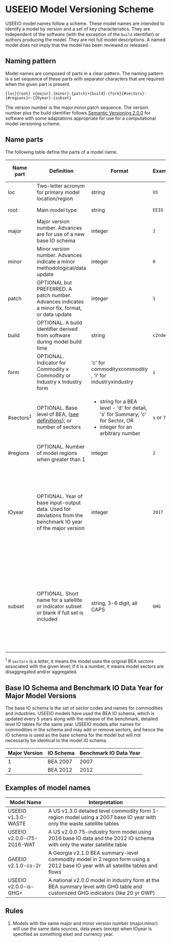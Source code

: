 # USEEIO Model Versioning Scheme

USEEIO model names follow a scheme.
These model names are intended to identify a model by version and a set of key characteristics. 
They are independent of the software (with the exception of the `build` identifier) or authors producing the model.
They are not full model descriptions.
A named model does not imply that the model has been reviewed or released. 

## Naming pattern
Model names are composed of parts in a clear pattern.
The naming pattern is a set sequence of these parts with separator characters that are required when the given part is present.
```
{loc}{root} v{major}.{minor}.{patch}+{build}-{form}{#sectors}-{#regions}r-{IOyear}-{subset}

```
The version number is the major.minor.patch sequence. The version number plus the build identifier follows [Semantic Versioning 2.0.0](https://semver.org/spec/v2.0.0.html) for software with some adaptations appropriate for use for a computational model versioning scheme.

## Name parts
The following table define the parts of a model name.

| Name part | Definition | Format | Example | Assumed Value if Absent|
|---|---|---|---|---|
| loc   | Two-letter acronym for primary model location/region | string | `US`| not applicable|
| root  | Main model type | string | `EEIO`| not applicable|
| major | Major version number. Advances are for use of a new base IO schema | integer | `2` | not applicable|
| minor | Minor version number. Advances indicate a minor methodological/data update | integer |  `0` | not applicable|
| patch | OPTIONAL but PREFERRED. A patch number. Advances indicates a minor fix, format, or data update | integer | `1` | `0`|
| build | OPTIONAL. A build identifier derived from software during model build time | string | `c2nde3d` | blank means not available|
| form  | OPTIONAL. Indicator for Commodity x Commodity or Industry x Industry form | 'c' for commodityxcommodity , 'i' for industryxindustry | `i` | `c`|
| #sectors<sup>1</sup> | OPTIONAL. Base level of BEA, ([see definitions](https://www.bea.gov/sites/default/files/methodologies/industry_primer.pdf#page=17)); or number of sectors | <ul><li>string for a BEA level - 'd' for detail, 's' for Summary, 'c' for Sector, OR</li><li>integer for an arbitrary number | `s` or `75` | `d` |
| #regions | OPTIONAL. Number of model regions when greater than 1 | integer | `2` | `1` |
| IOyear | OPTIONAL. Year of base input-output data. Used for deviations from the benchmark IO year of the major version | integer |  `2017` | IO data year for IO schema and major model version, see [Base IO Schema and Benchmark IO Data Year for Major Model Versions](#base-io-schema-and-benchmark-io-data-year-for-major-model-versions) |
| subset | OPTIONAL. Short name for a satellite or indicator subset or blank if full set is included | string, 3-6 digit, all CAPS |  `GHG` | All resource, emission and waste flow classes found in the most recent version with a complete set of tables|

<sup>1</sup> If `sectors` is a letter, it means the model uses the original BEA sectors associated with the given level; if it is a number, it means model sectors are disaggregated and/or aggregated.

## Base IO Schema and Benchmark IO Data Year for Major Model Versions

The base IO schema is the set of sector codes and names for commodities and industries.
USEEIO models have used the BEA IO schema, which is updated every 5 years along with the release of the benchmark, detailed level IO tables for the same year.
USEEIO models alter names for commodities in the schema and may add or remove sectors, and hence the IO schema is used as the base schema for the model but will not necessarily be identical to the model IO schema.

| Major Version | IO Schema | Benchmark IO Data Year |
|---|---|---|
| 1 | BEA 2007 | 2007 |
| 2 | BEA 2012 | 2012 |

## Examples of model names

| Model Name | Interpretation |
|---|---|
| USEEIO v1.3.0-WASTE       | A US v1.3.0 detailed level commodity form 1-region model using a 2007 base IO year with only the waste satellite tables |
| USEEIO v2.0.0-i75-2016-WAT | A US v2.0.0 75-industry form model using 2016 base IO data and the 2012 IO schema with only the water satellite table |
| GAEEIO v2.1.0-cs-2r        | A Georgia v2.1.0 BEA summary-level commodity model in 2 region form using a 2012 base IO year with all satellite tables and flows|
| USEEIO v2.0.0-is-GHG+    | A national v2.0.0 model in industry form at the BEA summary level with GHG table and customized GHG indicators (like 20 yr GWP) |

## Rules

1. Models with the same major and minor version number (major.minor) will use the same data sources, data years (except when IOyear is specified as something else) and currency year.
   
